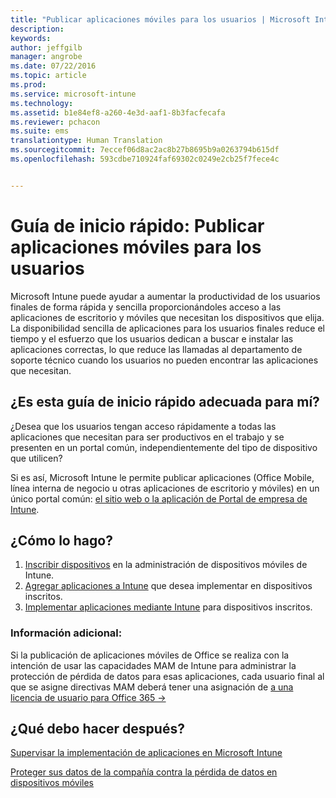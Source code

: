 ```yaml
---
title: "Publicar aplicaciones móviles para los usuarios | Microsoft Intune"
description: 
keywords: 
author: jeffgilb
manager: angrobe
ms.date: 07/22/2016
ms.topic: article
ms.prod: 
ms.service: microsoft-intune
ms.technology: 
ms.assetid: b1e84ef8-a260-4e3d-aaf1-8b3facfecafa
ms.reviewer: pchacon
ms.suite: ems
translationtype: Human Translation
ms.sourcegitcommit: 7eccef06d8ac2ac8b27b8695b9a0263794b615df
ms.openlocfilehash: 593cdbe710924faf69302c0249e2cb25f7fece4c


---
```


# Guía de inicio rápido: Publicar aplicaciones móviles para los usuarios
Microsoft Intune puede ayudar a aumentar la productividad de los usuarios finales de forma rápida y sencilla proporcionándoles acceso a las aplicaciones de escritorio y móviles que necesitan los dispositivos que elija. La disponibilidad sencilla de aplicaciones para los usuarios finales reduce el tiempo y el esfuerzo que los usuarios dedican a buscar e instalar las aplicaciones correctas, lo que reduce las llamadas al departamento de soporte técnico cuando los usuarios no pueden encontrar las aplicaciones que necesitan.   

## ¿Es esta guía de inicio rápido adecuada para mí?
¿Desea que los usuarios tengan acceso rápidamente a todas las aplicaciones que necesitan para ser productivos en el trabajo y se presenten en un portal común, independientemente del tipo de dispositivo que utilicen?

Si es así, Microsoft Intune le permite publicar aplicaciones (Office Mobile, línea interna de negocio u otras aplicaciones de escritorio y móviles) en un único portal común: [el sitio web o la aplicación de Portal de empresa de Intune](/intune/enduser/company-portal-frequently-asked-questions).

## ¿Cómo lo hago?
1.  [Inscribir dispositivos](/intune/deploy-use/enroll-devices-in-microsoft-intune) en la administración de dispositivos móviles de Intune.
2.  [Agregar aplicaciones a Intune](/intune/deploy-use/add-apps-for-mobile-devices-in-microsoft-intune) que desea implementar en dispositivos inscritos.
3.  [Implementar aplicaciones mediante Intune](/intune/deploy-use/deploy-apps) para dispositivos inscritos.

### Información adicional:
Si la publicación de aplicaciones móviles de Office se realiza con la intención de usar las capacidades MAM de Intune para administrar la protección de pérdida de datos para esas aplicaciones, cada usuario final al que se asigne directivas MAM deberá tener una asignación de <a href="https://support.office.com/article/Assign-or-remove-licenses-for-Office-365-for-business-997596b5-4173-4627-b915-36abac6786dc" target="_blank"> a una licencia de usuario para Office 365 &rarr;</a>

## ¿Qué debo hacer después?
[Supervisar la implementación de aplicaciones en Microsoft Intune](/intune/deploy-use/monitor-apps-in-microsoft-intune)

[Proteger sus datos de la compañía contra la pérdida de datos en dispositivos móviles](/intune/deploy-use/protect-app-data-using-mobile-app-management-policies-with-microsoft-intune)



<!--HONumber=Jul16_HO4-->


